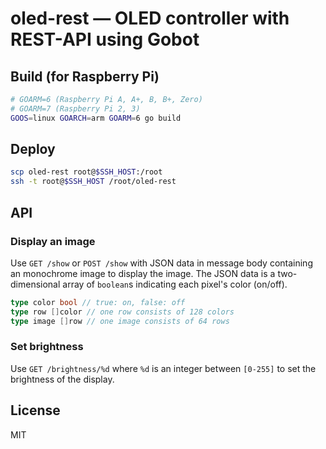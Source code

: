 # oled-rest — OLED controller with REST-API using Gobot

## Build (for Raspberry Pi)

```bash
# GOARM=6 (Raspberry Pi A, A+, B, B+, Zero)
# GOARM=7 (Raspberry Pi 2, 3)
GOOS=linux GOARCH=arm GOARM=6 go build
```

## Deploy

```bash
scp oled-rest root@$SSH_HOST:/root
ssh -t root@$SSH_HOST /root/oled-rest
```

## API

### Display an image

Use `GET /show` or `POST /show` with JSON data in message body containing an monochrome image to display the image. The JSON data is a two-dimensional array of `boolean`s indicating each pixel's color (on/off).

```go
type color bool // true: on, false: off
type row []color // one row consists of 128 colors
type image []row // one image consists of 64 rows
```

### Set brightness

Use `GET /brightness/%d` where `%d` is an integer between `[0-255]` to set the brightness of the display.

## License

MIT
